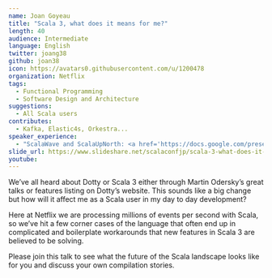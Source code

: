 ```yaml
---
name: Joan Goyeau
title: "Scala 3, what does it means for me?"
length: 40
audience: Intermediate
language: English
twitter: joang38
github: joan38
icon: https://avatars0.githubusercontent.com/u/1200478
organization: Netflix
tags:
  - Functional Programming
  - Software Design and Architecture
suggestions:
  - All Scala users
contributes:
  - Kafka, Elastic4s, Orkestra...
speaker_experience:
  - "ScalaWave and ScalaUpNorth: <a href='https://docs.google.com/presentation/d/1S-EWGtg5ljvNpCbR0l--Morscz0-B9u7zycpuE4Qjmw'>https://docs.google.com/presentation/d/1S-EWGtg5ljvNpCbR0l--Morscz0-B9u7zycpuE4Qjmw</a>"
slide_url: https://www.slideshare.net/scalaconfjp/scala-3-what-does-it-means-for-me-scala-3-by-joan-goyeau
youtube: 
---
```

We’ve all heard about Dotty or Scala 3 either through Martin Odersky’s great talks or features listing on Dotty’s website. This sounds like a big change but how will it affect me as a Scala user in my day to day development?

Here at Netflix we are processing millions of events per second with Scala, so we’ve hit a few corner cases of the language that often end up in complicated and boilerplate workarounds that new features in Scala 3 are believed to be solving.

Please join this talk to see what the future of the Scala landscape looks like for you and discuss your own compilation stories.
